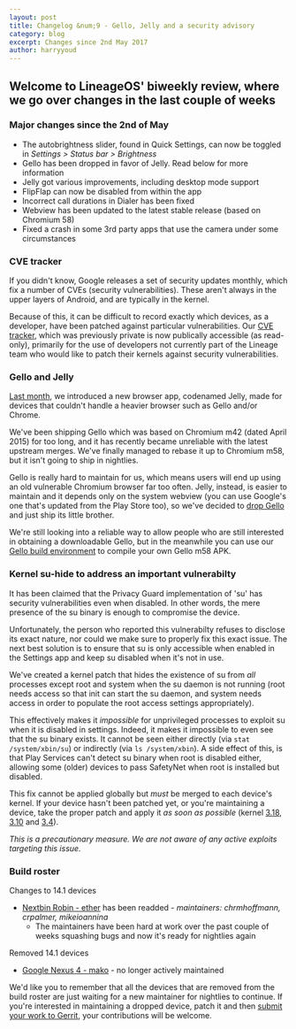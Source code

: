 ```yaml
---
layout: post
title: Changelog &num;9 - Gello, Jelly and a security advisory
category: blog
excerpt: Changes since 2nd May 2017
author: harryyoud
---
```


## Welcome to LineageOS' biweekly review, where we go over changes in the last couple of weeks

### Major changes since the 2nd of May

* The autobrightness slider, found in Quick Settings, can now be toggled in _Settings > Status bar > Brightness_
* Gello has been dropped in favor of Jelly. Read below for more information
* Jelly got various improvements, including desktop mode support
* FlipFlap can now be disabled from within the app
* Incorrect call durations in Dialer has been fixed
* Webview has been updated to the latest stable release (based on Chromium 58)
* Fixed a crash in some 3rd party apps that use the camera under some circumstances

### CVE tracker

If you didn't know, Google releases a set of security updates monthly, which fix a number of CVEs (security vulnerabilities). These aren't always in the upper layers of Android, and are typically in the kernel.

Because of this, it can be difficult to record exactly which devices, as a developer, have been patched against particular vulnerabilities. Our [CVE tracker](https://cve.lineageos.org), which was previously private is now publically accessible (as read-only), primarily for the use of developers not currently part of the Lineage team who would like to patch their kernels against security vulnerabilities.

### Gello and Jelly

[Last month](https://www.lineageos.org/Changelog-8), we introduced a new browser app, codenamed Jelly, made for devices that couldn't handle a heavier browser such as Gello and/or Chrome.

We've been shipping Gello which was based on Chromium m42 (dated April 2015) for too long, and it has recently became unreliable with the latest upstream merges. We've finally managed to rebase it up to Chromium m58, but it isn't going to ship in nightlies.

Gello is really hard to maintain for us, which means users will end up using an old vulnerable Chromium browser far too often. Jelly, instead, is easier to maintain and it depends only on the system webview (you can use Google's one that's updated from the Play Store too), so we've decided to [drop Gello](https://review.lineageos.org/#/q/topic:nuke_gello+OR+topic:nuke_gello-devices) and just ship its little brother.

We're still looking into a reliable way to allow people who are still interested in obtaining a downloadable Gello, but in the meanwhile you can use our [Gello build environment](https://github.com/LineageOS/android_external_gello_build) to compile your own Gello m58 APK.

### Kernel su-hide to address an important vulnerabilty

It has been claimed that the Privacy Guard implementation of 'su' has security vulnerabilities even when disabled. In other words, the mere presence of the su binary is enough to compromise the device.

Unfortunately, the person who reported this vulnerabilty refuses to disclose its exact nature, nor could we make sure to properly fix this exact issue. The next best solution is to ensure that su is only accessible when enabled in the Settings app and keep su disabled when it's not in use.

We've created a kernel patch that hides the existence of su from _all_ processes except root and system when the su daemon is not running (root needs access so that init can start the su daemon, and system needs access in order to populate the root access settings appropriately).

This effectively makes it _impossible_ for unprivileged processes to exploit su when it is disabled in settings. Indeed, it makes it impossible to even see that the su binary exists. It cannot be seen either directly (via `stat /system/xbin/su`) or indirectly (via `ls /system/xbin`). A side effect of this, is that Play Services can't detect su binary when root is disabled either, allowing some (older) devices to pass SafetyNet when root is installed but disabled.

This fix cannot be applied globally but _must_ be merged to each device's kernel. If your device hasn't been patched yet, or you're maintaining a device, take the proper patch and apply it _as soon as possible_ (kernel [3.18](https://review.lineageos.org/170648), [3.10](https://review.lineageos.org/170624) and [3.4](https://review.lineageos.org/170684)).

*This is a precautionary measure. We are not aware of any active exploits targeting this issue.*

### Build roster

Changes to 14.1 devices

* [Nextbin Robin - ether](https://wiki.lineageos.org/devices/ether) has been readded - _maintainers: chrmhoffmann, crpalmer, mikeioannina_
  * The maintainers have been hard at work over the past couple of weeks squashing bugs and now it's ready for nightlies again

Removed 14.1 devices

* [Google Nexus 4 - mako](https://wiki.lineageos.org/devices/mako) - no longer actively maintained

We'd like you to remember that all the devices that are removed from the build roster are just waiting for a new maintainer for nightlies to continue. If you're interested in maintaining a dropped device, patch it and then [submit your work to Gerrit](https://wiki.lineageos.org/submitting-patch-howto.html), your contributions will be welcome.
